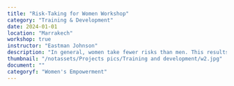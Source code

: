 ```yaml
---
title: "Risk-Taking for Women Workshop"
category: "Training & Development"
date: 2024-01-01
location: "Marrakech"
workshop: true
instructor: "Eastman Johnson"
description: "In general, women take fewer risks than men. This results in fewer opportunities for women and contributes to overall gender inequality. This workshop challenges participants to think about why women may take fewer risks and provides resources encouraging women to take more of them. In the workshop’s final phase, participants gain practice and confidence taking risks in scenarios they’re likely to face in their working lives."
thumbnail: "/notassets/Projects pics/Training and development/w2.jpg"
document: ""
categoryf: "Women's Empowerment"
---
```

